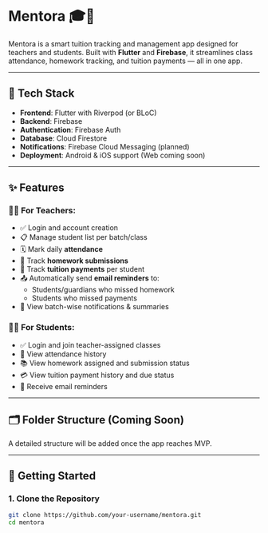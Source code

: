 # Mentora 🎓📱

Mentora is a smart tuition tracking and management app designed for teachers and students. Built with **Flutter** and **Firebase**, it streamlines class attendance, homework tracking, and tuition payments — all in one app.

---

## 🔧 Tech Stack

- **Frontend**: Flutter with Riverpod (or BLoC)
- **Backend**: Firebase
- **Authentication**: Firebase Auth
- **Database**: Cloud Firestore
- **Notifications**: Firebase Cloud Messaging (planned)
- **Deployment**: Android & iOS support (Web coming soon)

---

## ✨ Features

### 👨‍🏫 For Teachers:
- ✅ Login and account creation
- 📋 Manage student list per batch/class
- 🗓️ Mark daily **attendance**
- 📝 Track **homework submissions**
- 💸 Track **tuition payments** per student
- 📤 Automatically send **email reminders** to:
  - Students/guardians who missed homework
  - Students who missed payments
- 🔔 View batch-wise notifications & summaries

### 👩‍🎓 For Students:
- ✅ Login and join teacher-assigned classes
- 📅 View attendance history
- 📚 View homework assigned and submission status
- 💳 View tuition payment history and due status
- 📧 Receive email reminders

---

## 🗂️ Folder Structure (Coming Soon)
A detailed structure will be added once the app reaches MVP.

---

## 🚀 Getting Started

### 1. Clone the Repository
```bash
git clone https://github.com/your-username/mentora.git
cd mentora
